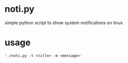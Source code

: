 noti.py
=======
simple python script to show system notifications on linux

usage
=====

```
'./noti.py -t <title> -m <message>'
```


